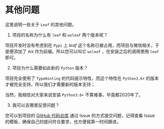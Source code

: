 # 其他问题

这里说明一些关于 `Leaf` 的其他问题。

1. 项目的名称为什么有 `leaf` 和 `wxleaf` 两个版本呢？

项目开发时没有考虑到在 `Pypi` 上 *leaf* 这个名称已被占用，而项目与微信相关，于是便添加了 *wx* 作为前缀。所以您可以叫它 `wxleaf` ，在安装之后的调用使用 `leaf` 即可。



2. 项目为什么需要如此新的 `Python` 版本？

项目完全使用了 `TypeHinting` 的代码提示特性，而这个特性在 `Python3.6+` 的版本才被完全支持，所以我们才需要新的版本支持；

当然，我相信对大家来说安装 `Python3.6+` 不算难事，毕竟都2020年了。



3. 我可以去哪里反馈问题？

您可以到项目的 [GitHub 代码仓库](https://github.com/guiqiqi/leaf) 通过 Issue 的方式提交问题，记得查看 Issue 的模板，确保自己的提问符合要求，也方便我第一时间跟进。